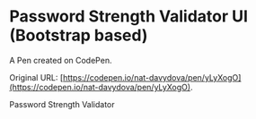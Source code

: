# Password Strength Validator UI (Bootstrap based)

A Pen created on CodePen.

Original URL: [https://codepen.io/nat-davydova/pen/yLyXogO](https://codepen.io/nat-davydova/pen/yLyXogO).

Password Strength Validator